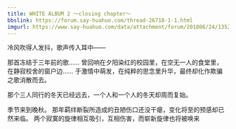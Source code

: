 ```yaml
---
title: WHITE ALBUM 2 ～closing chapter～
bbslink: https://forum.say-huahuo.com/thread-26718-1-1.html
imgurl: https://www.say-huahuo.com/data/attachment/forum/201808/24/135207lg4n230ssok3zi23.jpg
---
```


冷风吹得人发抖，歌声传入耳中——

那首冻结于三年前的歌……
曾回响在夕阳染红的校园里，在空无一人的食堂里，在静寂校舍的窗户边……
于激情中萌发，在纯粹的思念里升华，最终却化作欺骗之歌消散而去。

那个三人同行的冬天已经远去，一个人和一个人的冬天却周而复始。

季节来到晚秋。
那年羁绊断裂所造成的丑陋伤口还没干瘪，变化将至的预感却已然来临。
两个寂寞的旋律相互吸引，互相伤害，而崭新旋律也将被唤来<!--more-->
